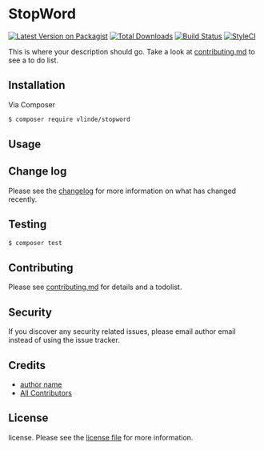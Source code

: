 # StopWord

[![Latest Version on Packagist][ico-version]][link-packagist]
[![Total Downloads][ico-downloads]][link-downloads]
[![Build Status][ico-travis]][link-travis]
[![StyleCI][ico-styleci]][link-styleci]

This is where your description should go. Take a look at [contributing.md](contributing.md) to see a to do list.

## Installation

Via Composer

``` bash
$ composer require vlinde/stopword
```

## Usage

## Change log

Please see the [changelog](changelog.md) for more information on what has changed recently.

## Testing

``` bash
$ composer test
```

## Contributing

Please see [contributing.md](contributing.md) for details and a todolist.

## Security

If you discover any security related issues, please email author email instead of using the issue tracker.

## Credits

- [author name][link-author]
- [All Contributors][link-contributors]

## License

license. Please see the [license file](license.md) for more information.

[ico-version]: https://img.shields.io/packagist/v/vlinde/stopword.svg?style=flat-square
[ico-downloads]: https://img.shields.io/packagist/dt/vlinde/stopword.svg?style=flat-square
[ico-travis]: https://img.shields.io/travis/vlinde/stopword/master.svg?style=flat-square
[ico-styleci]: https://styleci.io/repos/12345678/shield

[link-packagist]: https://packagist.org/packages/vlinde/stopword
[link-downloads]: https://packagist.org/packages/vlinde/stopword
[link-travis]: https://travis-ci.org/vlinde/stopword
[link-styleci]: https://styleci.io/repos/12345678
[link-author]: https://github.com/vlinde
[link-contributors]: ../../contributors
